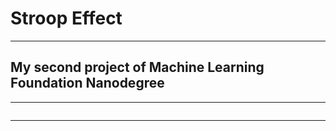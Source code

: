# Stroop Effect

----

## My second project of Machine Learning Foundation Nanodegree

----

<p align = 'center'>
    <img = 'https://camo.githubusercontent.com/1f2b00dad71fad0d737a1c55daee37fed28f2b6c/68747470733a2f2f732d6d656469612d63616368652d616b302e70696e696d672e636f6d2f6f726967696e616c732f35652f62302f32382f35656230323837626538636563623134396434356234646230326434626231352e706e67'>
</p>

----